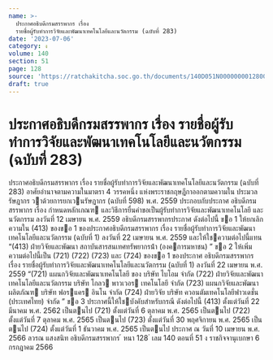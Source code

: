 ```yaml
---
name: >-
  ประกาศอธิบดีกรมสรรพากร เรื่อง
  รายชื่อผู้รับทำการวิจัยและพัฒนาเทคโนโลยีและนวัตกรรม (ฉบับที่ 283)
date: '2023-07-06'
category: ง
volume: 140
section: 51
page: 128
source: 'https://ratchakitcha.soc.go.th/documents/140D051N0000000012800.pdf'
draft: true
---
```


# ประกาศอธิบดีกรมสรรพากร เรื่อง รายชื่อผู้รับทำการวิจัยและพัฒนาเทคโนโลยีและนวัตกรรม (ฉบับที่ 283)

ประกาศอธิบดีกรมสรรพากร เรื่อง รายชื่อผู้รับทําการวิจัยและพัฒนาเทคโนโลยีและนวัตกรรม (ฉบับที่ 283) อาศัยอํานาจตามความในมาตรา 4 วรรคหนึ่ง แห่งพระราชกฤษฎีกาออกตามความใน ประมวลรัษฎากร วาด้วยการยกเวนรัษฎากร (ฉบับที่ 598) พ.ศ. 2559 ประกอบกับประกาศ อธิบดีกรมสรรพากร เรื่อง กําหนดหลักเกณฑ และวิธีการยื่นคําขอเป็นผู้รับทําการวิจัยและพัฒนาเทคโนโลยี และนวัตกรรม ลงวันที่ 12 เมษายน พ.ศ. 2559 อธิบดีกรมสรรพากรประกาศ ดังต่อไปนี้ ขอ 1 ให้ยกเลิกความใน (413) ของขอ 1 ของประกาศอธิบดีกรมสรรพากร เรื่อง รายชื่อผู้รับทําการวิจัยและพัฒนาเทคโนโลยีและนวัตกรรม (ฉบับที่ 1) ลงวันที่ 22 เมษายน พ.ศ. 2559 และให้ใชความต่อไปนี้แทน “(413) ฝ่ายวิจัยและพัฒนา สถาบันสารสนเทศทรัพยากรน้ํา (องคการมหาชน) ” ขอ 2 ให้เพิ่มความต่อไปนี้เป็น (721) (722) (723) และ (724) ของขอ 1 ของประกาศ อธิบดีกรมสรรพากร เรื่อง รายชื่อผู้รับทําการวิจัยและพัฒนาเทคโนโลยีและนวัตกรรม (ฉบับที่ 1) ลงวันที่ 22 เมษายน พ.ศ. 2559 “(721) แผนกวิจัยและพัฒนาเทคโนโลยี ของ บริษัท ไบโอม จํากัด (722) ฝ่ายวิจัยและพัฒนาเทคโนโลยีและนวัตกรรม บริษัท โกลว พาวเวอร เทคโนโลยี จํากัด (723) แผนกวิจัยและพัฒนาผลิตภัณฑ บริษัท ฟอรแคร อินโน จํากัด (724) ฝ่ายวิจัย บริษัท ควอนตัมเทคโนโลยีฟาวเดชั่น (ประเทศไทย) จํากัด ” ขอ 3 ประกาศนี้ให้ใชบังคับสําหรับกรณี ดังต่อไปนี้ (413) ตั้งแต่วันที่ 22 มีนาคม พ.ศ. 2562 เป็นตนไป (721) ตั้งแต่วันที่ 6 ตุลาคม พ.ศ. 2565 เป็นตนไป (722) ตั้งแต่วันที่ 7 ตุลาคม พ.ศ. 2565 เป็นตนไป (723) ตั้งแต่วันที่ 30 พฤศจิกายน พ.ศ. 2565 เป็นตนไป (724) ตั้งแต่วันที่ 1 ธันวาคม พ.ศ. 2565 เป็นตนไป ประกาศ ณ วันที่ 10 เมษายน พ.ศ. 2566 ลวรณ แสงสนิท อธิบดีกรมสรรพากร ้ หนา 128 ่ เลม 140 ตอนที่ 51 ง ราชกิจจานุเบกษา 6 กรกฎาคม 2566
